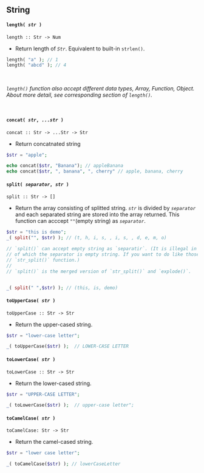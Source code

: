 <h2 id="string">String</h2>

#### `length( `*`str`*` )`
`length :: Str -> Num`
- Return length of *`Str`*. Equivalent to built-in `strlen()`.

```php
length( "a" ); // 1
length( "abcd" ); // 4
```

<br>

*`length()` function also accept different data types, Array, Function, Object. About more detail, see corresponding section of `length()`.*

<br>

#### `concat( `*`str`*`, `*`...str`*` )`
`concat :: Str -> ...Str -> Str`
- Return concatnated string

```php
$str = "apple";

echo concat($str, "Banana"); // appleBanana
echo concat($str, ", banana", ", cherry" // apple, banana, cherry
```


#### `split( `*`separator`*`, `*`str`*` )`
`split :: Str -> []`
- Return the array consisting of splitted string. *`str`* is divided by *`separator`* and each separated string are stored into the array returned. This function can acccept `""`(empty string) as *`separator`*.

```php
$str = "this is demo";
_( split("", $str) ); // (t, h, i, s, , i, s, , d, e, m, o)

// `split()` can accept empty string as `separatir`. (It is illegal in built-in `explode()` function
// of which the separator is empty string. If you want to do like those, instead you need to use 
// `str_split()` function.)
// 
// `split()` is the merged version of `str_split()` and `explode()`.


_( split(" ",$str) ); // (this, is, demo)
```



#### `toUpperCase( `*`str`*` )`
`toUpperCase :: Str -> Str`
- Return the upper-cased string.

```php
$str = "lower-case letter";

_( toUpperCase($str) );  // LOWER-CASE LETTER
```


#### `toLowerCase( `*`str`*` )`
`toLowerCase :: Str -> Str`
- Return the lower-cased string.

```php
$str = "UPPER-CASE LETTER";

_( toLowerCase($str) );  // upper-case letter";
```


#### `toCamelCase( `*`str`*` )`
`toCamelCase: Str -> Str`
- Return the camel-cased string.

```php
$str = "lower case letter";

_( toCamelCase($str) ); // lowerCaseLetter
```
